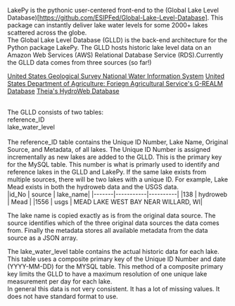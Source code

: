 LakePy is the pythonic user-centered front-end to the (Global Lake Level Database)[https://github.com/ESIPFed/Global-Lake-Level-Database]. This package can instantly deliver lake water levels for some 2000+ lakes scattered across the globe. <br>
The Global Lake Level Database (GLLD) is the back-end architecture for the Python package LakePy. The GLLD hosts historic lake level data on an Amazon Web Services (AWS) Relational Database Service (RDS).Currently the GLLD data comes from three sources (so far!)<br>

[United States Geological Survey National Water Information System](https://waterdata.usgs.gov/nwis)
[United States Department of Agriculture: Foriegn Agricultural Service's G-REALM Database](https://ipad.fas.usda.gov/cropexplorer/global_reservoir/)
[Theia's HydroWeb Database](http://hydroweb.theia-land.fr/)<br><br>

The GLLD consists of two tables:<br>
reference_ID<br>
lake_water_level<br><br>
The reference_ID table contains the Unique ID Number, Lake Name, Original Source, and Metadata, of all lakes. The Unique ID Number is assigned incrementally as new lakes are added to the GLLD. This is the primary key for the MySQL table. This number is what is primarly used to identify and reference lakes in the GLLD and LakePy. If the same lake exists from multiple sources, there will be two lakes with a unique ID. For example, Lake Mead exists in both the hydroweb data and the USGS data. <br>
|id_No	| source	  | lake_name|
|-------|-----------|----------|
|138	  | hydroweb	| Mead      |
|1556	  | usgs	    | MEAD LAKE WEST BAY NEAR WILLARD, WI|

The lake name is copied exactly as is from the original data source. The source identifies which of the three original data sources the data comes from. Finally the metadata stores all available metadata from the data source as a JSON array.<br>

The lake_water_level table contains the actual historic data for each lake. This table uses a composite primary key of the Unique ID Number and date (YYYY-MM-DD) for the MYSQL table. This method of a composite primary key limits the GLLD to have a maximum resolution of one unique lake measurement per day for each lake.<br>
In general this data is not very consistent. It has a lot of missing values. It does not have standard format to use.

